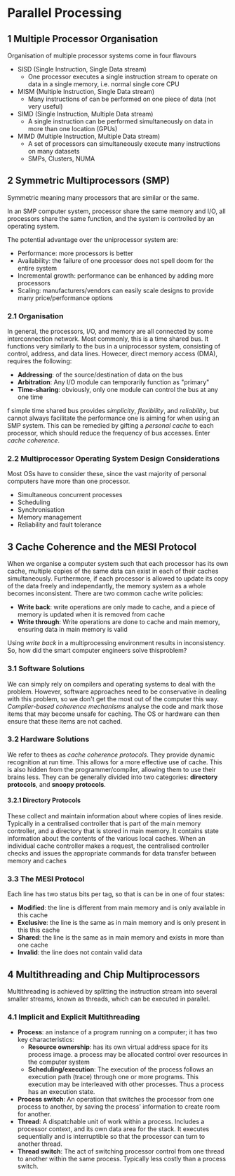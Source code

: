 # Parallel Processing
## 1 Multiple Processor Organisation
Organisation of multiple processor systems come in four flavours
- SISD (Single Instruction, Single Data stream)
  - One processor executes a single instruction stream to operate on data in a single memory, i.e. normal single core CPU
- MISM (Multiple Instruction, Single Data stream)
  - Many instructions of can be performed on one piece of data (not very useful)
- SIMD (Single Instruction, Multiple Data stream)
  - A single instruction can be performed simultaneously on data in more than one location (GPUs)
- MIMD (Multiple Instruction, Multiple Data stream)
  - A set of processors can simultaneously execute many instructions on many datasets
  - SMPs, Clusters, NUMA

## 2 Symmetric Multiprocessors (SMP)
Symmetric meaning many processors that are similar or the same. 

In an SMP computer system, processor share the same memory and I/O, all processors share the same function, and the system is controlled by an operating system.

The potential advantage over the uniprocessor system are:
- Performance: more processors is better
- Availability: the failure of one processor does not spell doom for the entire system
- Incremental growth: performance can be enhanced by adding more processors
- Scaling: manufacturers/vendors can easily scale designs to provide many price/performance options

### 2.1 Organisation
In general, the processors, I/O, and memory are all connected by some interconnection network. Most commonly, this is a time shared bus. It functions very similarly to the bus in a uniprocessor system, consisting of control, address, and data lines. Howecer, direct memory access (DMA), requires the following:
- **Addressing**: of the source/destination of data on the bus
- **Arbitration**: Any I/O module can temporarily function as "primary"
- **Time-sharing**: obviously, only one module can control the bus at any one time

f simple time shared bus provides *simplicity*, *flexibility*, and *reliability*, but cannot always facilitate the performance one is aiming for when using an SMP system. This can be remedied by gifting a *personal cache* to each processor, which should reduce the frequency of bus accesses. Enter *cache coherence*.

### 2.2 Multiprocessor Operating System Design Considerations
Most OSs have to consider these, since the vast majority of personal computers have more than one processor. 
- Simultaneous concurrent processes
- Scheduling
- Synchronisation
- Memory management
- Reliability and fault tolerance

## 3 Cache Coherence and the MESI Protocol
When we organise a computer system such that each processor has its own cache, multiple copies of the same data can exist in each of their caches simultaneously. Furthermore, if each processor is allowed to update its copy of the data freely and independantly, the memory system as a whole becomes inconsistent. There are two common cache write policies: 
- **Write back**: write operations are only made to cache, and a piece of memory is updated when it is removed from cache
- **Write through**: Write operations are done to cache and main memory, ensuring data in main memory is valid

Using *write back* in a multiprocessing environment results in inconsistency. So, how did the smart computer engineers solve thisproblem?
### 3.1 Software Solutions
We can simply rely on compilers and operating systems to deal with the problem. However, software approaches need to be conservative in dealing with this problem, so we don't get the most out of the computer this way. *Compiler-based coherence mechanisms* analyse the code and mark those items that may become unsafe for caching. The OS or hardware can then ensure that these items are not cached. 

### 3.2 Hardware Solutions
We refer to thees as *cache coherence protocols*. They provide dynamic recognition at run time. This allows for a more effective use of cache. This is also hidden from the programmer/compiler, allowing them to use their brains less. They can be generally divided into two categories: **directory protocols**, and **snoopy protocols**.

#### 3.2.1 Directory Protocols
These collect and maintain information about where copies of lines reside. Typically in a centralised controller that is part of the main memory controller, and a directory that is stored in main memory. It contains state information about the contents of the various local caches. When an individual cache controller makes a request, the centralised controller checks and issues the appropriate commands for data transfer between memory and caches

### 3.3 The MESI Protocol
Each line has two status bits per tag, so that is can be in one of four states:
- **Modified**: the line is different from main memory and is only available in this cache
- **Exclusive**: the line is the same as in main memory and is only present in this this cache
- **Shared**: the line is the same as in main memory and exists in more than one cache
- **Invalid**: the line does not contain valid data

## 4 Multithreading and Chip Multiprocessors 
Multithreading is achieved by splitting the instruction stream into several smaller streams, known as threads, which can be executed in parallel.

### 4.1 Implicit and Explicit Multithreading
- **Process**: an instance of a program running on a computer; it has two key characteristics:
  - **Resource ownership**: has its own virtual address space for its process image. a process may be allocated control over resources in the computer system
  - **Scheduling/execution**: The execution of the process follows an execution path (trace) through one or more programs. This execution may be interleaved with other processes. Thus a process has an execution state.
- **Process switch**: An operation that switches the processor from one process to another, by saving the process' information to create room for another.
- **Thread**: A dispatchable unit of work within a process. Includes a processor context, and its own data area for the stack. It executes sequentially and is interruptible so that the processor can turn to another thread.
- **Thread switch**: The act of switching processor control from one thread to another within the same process. Typically less costly than a process switch.

